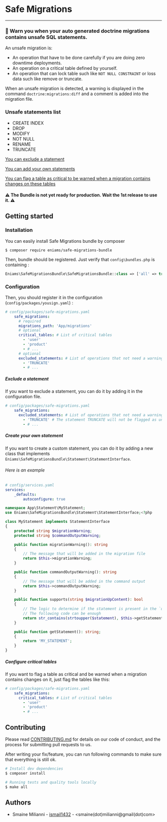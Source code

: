 # Safe Migrations

----------------

### 🚨 Warn you when your **auto generated** doctrine migrations contains unsafe SQL statements.

An unsafe migration is:
- An operation that have to be done carefully if you are doing zero downtime deployments.
- An operation on a critical table defined by yourself.
- An operation that can lock table such like `NOT NULL CONSTRAINT` or loss data such like remove or truncate.

When an unsafe migration is detected, a warning is displayed in the command `doctrine:migrations:diff` and a comment is added into the migration file.

### Unsafe statements list
- CREATE INDEX
- DROP
- MODIFY
- NOT NULL
- RENAME
- TRUNCATE

[You can exclude a statement](#exclude-a-statement)

[You can add your own statements](#create-your-own-statement)

[You can flag a table as critical to be warned when a migration contains changes on these tables](#configure-critical-tables)

#### ⚠️ The Bundle is not yet ready for production. Wait the 1st release to use it. ⚠️

## Getting started
### Installation
You can easily install Safe Migrations bundle by composer
```
$ composer require eniams/safe-migrations-bundle
```
Then, bundle should be registered. Just verify that `config\bundles.php` is containing :
```php
Eniams\SafeMigrationsBundle\SafeMigrationsBundle::class => ['all' => true],
```

### Configuration
Then, you should register it in the configuration (`config/packages/yousign.yaml`) :
```yaml
# config/packages/safe-migrations.yaml
    safe_migrations:
      # required
      migrations_path: 'App/migrations'
      # optional
      critical_tables: # List of critical tables
        - 'user'
        - 'product'
        - # ...
      # optional
      excluded_statements: # List of operations that not need a warning
        - 'TRUNCATE'
        - # ...
```

##### Exclude a statement
If you want to exclude a statement, you can do it by adding it in the configuration file.

```yaml
# config/packages/safe-migrations.yaml
    safe_migrations:
      excluded_statements: # List of operations that not need a warning
        - 'TRUNCATE' # The statement TRUNCATE will not be flagged as unsafe
        - # ...
```


##### Create your own statement
If you want to create a custom statement, you can do it by adding a new class that implements `Eniams\SafeMigrationsBundle\Statement\StatementInterface`.

###### Here is an example
```yaml
# config/services.yaml
services:
    _defaults:
        autoconfigure: true
``` 

```php
namespace App\Statement\MyStatement;
use Eniams\SafeMigrationsBundle\Statement\StatementInterface;<?php

class MyStatement implements StatementInterface
{
    protected string $migrationWarning;
    protected string $commandOutputWarning;

    public function migrationWarning(): string
    {
        // The message that will be added in the migration file
        return $this->migrationWarning;
    }

    public function commandOutputWarning(): string
    {
        // The message that will be added in the command output
        return $this->commandOutputWarning;
    }

    public function supports(string $migrationUpContent): bool
    {
        // The logic to determine if the statement is present in the `up` method of migration file.
        // The following code can be enough
        return str_contains(strtoupper($statement), $this->getStatement());
    }

    public function getStatement(): string;
    {
        return 'MY_STATEMENT';
    }
}
```
##### Configure critical tables
If you want to flag a table as critical and be warned when a migration contains changes on it, just flag the tables like this:

```yaml
# config/packages/safe-migrations.yaml
    safe_migrations:
      critical_tables: # List of critical tables
        - 'user'
        - 'product'
        - # ...
```

## Contributing
Please read [CONTRIBUTING.md](CONTRIBUTING.md) for details on our code of conduct, and the process for submitting pull requests to us.

After writing your fix/feature, you can run following commands to make sure that everything is still ok.

```bash
# Install dev dependencies
$ composer install

# Running tests and quality tools locally
$ make all
```

## Authors
- Smaine Milianni - [ismail1432](https://github.com/ismail1432) - <smaine(dot)milianni@gmail(dot)com>